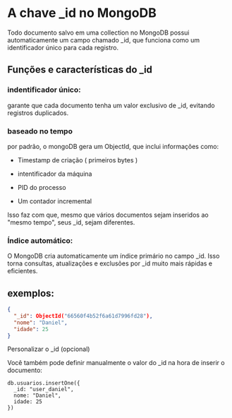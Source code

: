 # A chave _id no MongoDB

Todo documento salvo em uma collection no MongoDB possui automaticamente um campo chamado _id, que funciona como um identificador único para cada registro.

## Funções e características do _id

 ### indentificador único: 
 garante que cada documento tenha um valor exclusivo de _id, evitando registros duplicados.

 ### baseado no tempo 
 por padrão, o mongoDB gera um ObjectId, que inclui informações como: 

 - Timestamp de criação ( primeiros bytes )

 - intentificador da máquina

 - PID do processo 

 - Um contador incremental

 Isso faz com que, mesmo que vários documentos sejam inseridos ao "mesmo tempo", seus _id, sejam diferentes.

 ### Índice automático: 
 O MongoDB cria automaticamente um índice primário no campo _id.
Isso torna consultas, atualizações e exclusões por _id muito mais rápidas e eficientes.

## exemplos: 
``` json
{
  "_id": ObjectId("66560f4b52f6a61d7996fd28"),
  "nome": "Daniel",
  "idade": 25
}
```

Personalizar o _id (opcional)

Você também pode definir manualmente o valor do _id na hora de inserir o documento:

```
db.usuarios.insertOne({
  _id: "user_daniel",
  nome: "Daniel",
  idade: 25
})
```